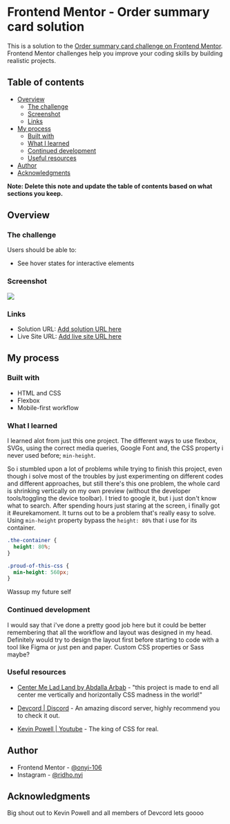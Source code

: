 # Frontend Mentor - Order summary card solution

This is a solution to the [Order summary card challenge on Frontend Mentor](https://www.frontendmentor.io/challenges/order-summary-component-QlPmajDUj). Frontend Mentor challenges help you improve your coding skills by building realistic projects. 

## Table of contents

- [Overview](#overview)
  - [The challenge](#the-challenge)
  - [Screenshot](#screenshot)
  - [Links](#links)
- [My process](#my-process)
  - [Built with](#built-with)
  - [What I learned](#what-i-learned)
  - [Continued development](#continued-development)
  - [Useful resources](#useful-resources)
- [Author](#author)
- [Acknowledgments](#acknowledgments)

**Note: Delete this note and update the table of contents based on what sections you keep.**

## Overview

### The challenge

Users should be able to:

- See hover states for interactive elements

### Screenshot

![](./screenshots/desktop-version.jpg)

### Links

- Solution URL: [Add solution URL here](https://your-solution-url.com)
- Live Site URL: [Add live site URL here](https://your-live-site-url.com)

## My process

### Built with

- HTML and CSS
- Flexbox
- Mobile-first workflow

### What I learned

I learned alot from just this one project.
The different ways to use flexbox, SVGs, using the correct media queries, Google Font and, the CSS property i never used before; `min-height`.

So i stumbled upon a lot of problems while trying to finish this project, even though i solve most of the troubles by just experimenting on different codes and different approaches, but still there's this one problem, the whole card is shrinking vertically on my own preview (without the developer tools/toggling the device toolbar). I tried to google it, but i just don't know what to search. After spending hours just staring at the screen, i finally got it #eurekamoment. It turns out to be a problem that's really easy to solve. Using `min-height` property bypass the `height: 80%` that i use for its container. 


```css
.the-container {
  height: 80%;
}

.proud-of-this-css {
  min-height: 560px;
}
```
Wassup my future self

### Continued development

I would say that i've done a pretty good job here but it could be better remembering that all the workflow and layout was designed in my head.
Definitely would try to design the layout first before starting to code with a tool like Figma or just pen and paper.
Custom CSS properties or Sass maybe? 

### Useful resources

- [Center Me Lad Land by Abdalla Arbab](https://glitch.com/~center-me-lad-land) - "this project is made to end all center me vertically and horizontally CSS madness in the world!"

- [Devcord | Discord](https://discord.gg/devcord) - An amazing discord server, highly recommend you to check it out.

- [Kevin Powell | Youtube](https://www.youtube.com/kepowob) - The king of CSS for real.

## Author

- Frontend Mentor - [@onyi-106](https://www.frontendmentor.io/profile/onyi-106)
- Instagram - [@ridho.nyi](https://www.instagram.com/ridho.nyi/)

## Acknowledgments

Big shout out to Kevin Powell and all members of Devcord lets goooo